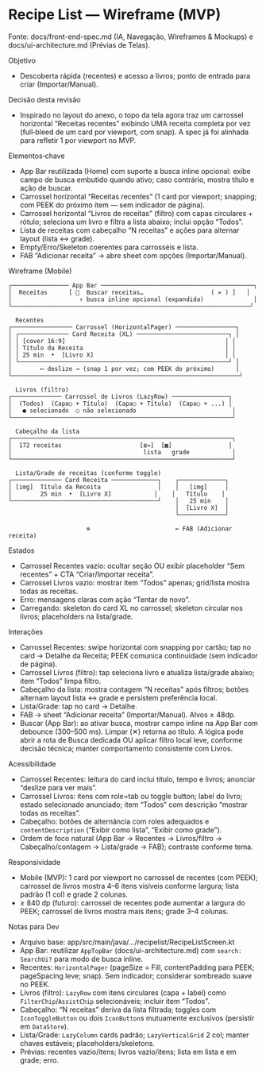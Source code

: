 # Recipe List — Wireframe (MVP)

Fonte: docs/front-end-spec.md (IA, Navegação, Wireframes & Mockups) e docs/ui-architecture.md (Prévias de Telas).

Objetivo
- Descoberta rápida (recentes) e acesso a livros; ponto de entrada para criar (Importar/Manual).

Decisão desta revisão
- Inspirado no layout do anexo, o topo da tela agora traz um carrossel horizontal “Receitas recentes” exibindo UMA receita completa por vez (full‑bleed de um card por viewport, com snap). A spec já foi alinhada para refletir 1 por viewport no MVP.

Elementos‑chave
- App Bar reutilizada (Home) com suporte a busca inline opcional: exibe campo de busca embutido quando ativo; caso contrário, mostra título e ação de buscar.
- Carrossel horizontal “Receitas recentes” (1 card por viewport; snapping; com PEEK do próximo item — sem indicador de página).
- Carrossel horizontal “Livros de receitas” (filtro) com capas circulares + rótulo; seleciona um livro e filtra a lista abaixo; inclui opção “Todos”.
- Lista de receitas com cabeçalho “N receitas” e ações para alternar layout (lista ↔ grade).
- Empty/Erro/Skeleton coerentes para carrosséis e lista.
- FAB “Adicionar receita” → abre sheet com opções (Importar/Manual).

Wireframe (Mobile)

```
┌──────────────── App Bar ───────────────────────────────────────────┐
│  Receitas      [ 🔎  Buscar receitas…                   ( ✕ ) ]   │
│                   ↑ busca inline opcional (expandida)              │
└───────────────────────────────────────────────────────────────────┘

  Recentes
┌───────────────── Carrossel (HorizontalPager) ─────────────────┐
│ ┌────────────── Card Receita (XL) ──────────────────────────┐ │
│ │ [cover 16:9]                                             │ │
│ │ Título da Receita                                        │ │
│ │ 25 min  •  [Livro X]                                     │ │
│ └───────────────────────────────────────────────────────────┘ │
│        ⟵ deslize → (snap 1 por vez; com PEEK do próximo)      │
└────────────────────────────────────────────────────────────────┘

  Livros (filtro)
┌────────────── Carrossel de Livros (LazyRow) ────────────────┐
│  (Todos)  (Capa○ + Título)  (Capa○ + Título)  (Capa○ + ...) │
│   ● selecionado  ○ não selecionado                           │
└──────────────────────────────────────────────────────────────┘

  Cabeçalho da lista
┌──────────────────────────────────────────────────────────────┐
│  172 receitas                      [≣↔]  [▦]                │
│                                     lista   grade            │
└──────────────────────────────────────────────────────────────┘

  Lista/Grade de receitas (conforme toggle)
┌────────────── Card Receita ─────────────┐    ┌─────────────┐
│ [img]  Título da Receita                │    │   [img]     │
│        25 min  •  [Livro X]            │    │   Título    │
└─────────────────────────────────────────┘    │   25 min    │
                                               │  [Livro X]  │
                                               └─────────────┘

                      ⊕                        ← FAB (Adicionar receita)
```

Estados
- Carrossel Recentes vazio: ocultar seção OU exibir placeholder “Sem recentes” + CTA “Criar/Importar receita”.
- Carrossel Livros vazio: mostrar item “Todos” apenas; grid/lista mostra todas as receitas.
- Erro: mensagens claras com ação “Tentar de novo”.
- Carregando: skeleton do card XL no carrossel; skeleton circular nos livros; placeholders na lista/grade.

Interações
- Carrossel Recentes: swipe horizontal com snapping por cartão; tap no card → Detalhe da Receita; PEEK comunica continuidade (sem indicador de página).
- Carrossel Livros (filtro): tap seleciona livro e atualiza lista/grade abaixo; item “Todos” limpa filtro.
- Cabeçalho da lista: mostra contagem “N receitas” após filtros; botões alternam layout lista ↔ grade e persistem preferência local.
- Lista/Grade: tap no card → Detalhe.
- FAB → sheet “Adicionar receita” (Importar/Manual). Alvos ≥ 48dp.
- Buscar (App Bar): ao ativar busca, mostrar campo inline na App Bar com debounce (300–500 ms). Limpar (✕) retorna ao título. A lógica pode abrir a rota de Busca dedicada OU aplicar filtro local leve, conforme decisão técnica; manter comportamento consistente com Livros.

Acessibilidade
- Carrossel Recentes: leitura do card inclui título, tempo e livros; anunciar “deslize para ver mais”.
- Carrossel Livros: itens com role=tab ou toggle button; label do livro; estado selecionado anunciado; item “Todos” com descrição “mostrar todas as receitas”.
- Cabeçalho: botões de alternância com roles adequados e `contentDescription` (“Exibir como lista”, “Exibir como grade”).
- Ordem de foco natural (App Bar → Recentes → Livros/filtro → Cabeçalho/contagem → Lista/grade → FAB); contraste conforme tema.

Responsividade
- Mobile (MVP): 1 card por viewport no carrossel de recentes (com PEEK); carrossel de livros mostra 4–6 itens visíveis conforme largura; lista padrão (1 col) e grade 2 colunas.
- ≥ 840 dp (futuro): carrossel de recentes pode aumentar a largura do PEEK; carrossel de livros mostra mais itens; grade 3–4 colunas.

Notas para Dev
- Arquivo base: app/src/main/java/.../recipelist/RecipeListScreen.kt
- App Bar: reutilizar `AppTopBar` (docs/ui-architecture.md) com `search: SearchUi?` para modo de busca inline.
- Recentes: `HorizontalPager` (pageSize = Fill, contentPadding para PEEK; pageSpacing leve; snap). Sem indicador; considerar sombreado suave no PEEK.
- Livros (filtro): `LazyRow` com itens circulares (capa + label) como `FilterChip`/`AssistChip` selecionáveis; incluir item “Todos”.
- Cabeçalho: “N receitas” deriva da lista filtrada; toggles com `IconToggleButton` ou dois `IconButton`s mutuamente exclusivos (persistir em `DataStore`).
- Lista/Grade: `LazyColumn` cards padrão; `LazyVerticalGrid` 2 col; manter chaves estáveis; placeholders/skeletons.
- Prévias: recentes vazio/itens; livros vazio/itens; lista em lista e em grade; erro.
